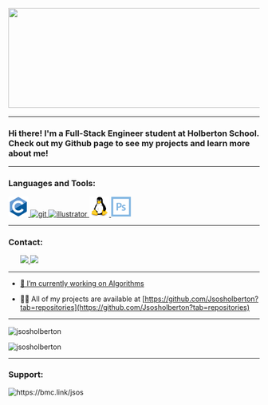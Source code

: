 <p align="center"><a href="https://supermario-game.com/"><img width="600" height="200" src="https://readme-typing-svg.demolab.com?font=Fira+Code&weight=200&duration=2000&pause=1&color=00F737&multiline=true&width=435&height=155&separator=%3D&lines=%23include+%3Cstdio.h%3E%3Dint+main()%3D%7B%3Dprintf(%22Hello%2C+my+name+is+Johnatan%5Cn%22);%3DReturn+(0);+%3D%7D"></a></p>
<hr>
  <h3 aling="center">Hi there! I'm a Full-Stack Engineer student at Holberton School. Check out my Github page to see my projects and learn more about me!</h3>
<hr>
<h3 align="left">Languages and Tools:</h3>
<p align="left"> <a href="https://www.cprogramming.com/" target="_blank" rel="noreferrer"> <img src="https://raw.githubusercontent.com/devicons/devicon/master/icons/c/c-original.svg" alt="c" width="40" height="40"/> </a> <a href="https://git-scm.com/" target="_blank" rel="noreferrer"> <img src="https://www.vectorlogo.zone/logos/git-scm/git-scm-icon.svg" alt="git" width="40" height="40"/> </a> <a href="https://www.adobe.com/in/products/illustrator.html" target="_blank" rel="noreferrer"> <img src="https://www.vectorlogo.zone/logos/adobe_illustrator/adobe_illustrator-icon.svg" alt="illustrator" width="40" height="40"/> </a> <a href="https://www.linux.org/" target="_blank" rel="noreferrer"> <img src="https://raw.githubusercontent.com/devicons/devicon/master/icons/linux/linux-original.svg" alt="linux" width="40" height="40"/> </a> <a href="https://www.photoshop.com/en" target="_blank" rel="noreferrer"> <img src="https://raw.githubusercontent.com/devicons/devicon/master/icons/photoshop/photoshop-line.svg" alt="photoshop" width="40" height="40"/> </a> </p>
  
<hr>
	<h3>Contact:</h3>
	<ul>
		<a href="6403@holbertonstudents.com"><img height="40" src="https://bit.ly/3Mt2PrJ"/>
		<a href="https://wa.me/+573148120454"><img height="50" src="https://bit.ly/3LZ5Qyw"/>
	</ul>
<hr>
		
- 🔭 I’m currently working on [Algorithms](https://github.com/jegomezV/holbertonschool-sorting_algorithms)

- 👨‍💻 All of my projects are available at [https://github.com/Jsosholberton?tab=repositories](https://github.com/Jsosholberton?tab=repositories)
<hr>
		
<p><img align="center" src="https://github-readme-stats.vercel.app/api/top-langs?username=jsosholberton&show_icons=true&locale=en&layout=compact" alt="jsosholberton" /></p>
		<p align="left"> <img src="https://komarev.com/ghpvc/?username=jsosholberton&label=Profile%20views&color=0e75b6&style=flat" alt="jsosholberton" /> </p>
<hr>
<h3 align="left">Support:</h3>
<p><a href="https://www.buymeacoffee.com/https://bmc.link/jsos"> <img align="left" src="https://cdn.buymeacoffee.com/buttons/v2/default-yellow.png" height="50" width="210" alt="https://bmc.link/jsos" /></a></p><br><br>

